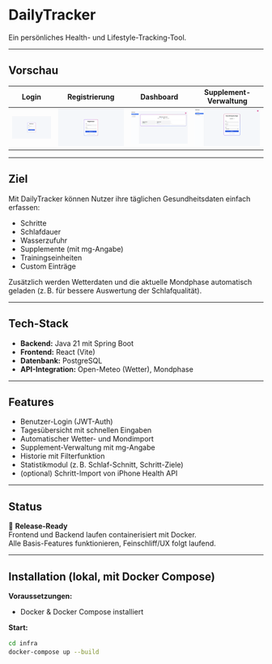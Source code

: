 # DailyTracker

Ein persönliches Health- und Lifestyle-Tracking-Tool.

---

## Vorschau

| Login | Registrierung | Dashboard | Supplement-Verwaltung |
|-------|---------------|-----------|-----------------------|
| ![Login](docs/screenshots/login.png) | ![Registrierung](docs/screenshots/register.png) | ![Dashboard](docs/screenshots/dashboard.png) | ![Supplements](docs/screenshots/supplements.png) |

---

## Ziel

Mit DailyTracker können Nutzer ihre täglichen Gesundheitsdaten einfach erfassen:

- Schritte
- Schlafdauer
- Wasserzufuhr
- Supplemente (mit mg-Angabe)
- Trainingseinheiten
- Custom Einträge

Zusätzlich werden Wetterdaten und die aktuelle Mondphase automatisch geladen (z. B. für bessere Auswertung der Schlafqualität).

---

## Tech-Stack

- **Backend:** Java 21 mit Spring Boot  
- **Frontend:** React (Vite)
- **Datenbank:** PostgreSQL
- **API-Integration:** Open-Meteo (Wetter), Mondphase

---

## Features

- Benutzer-Login (JWT-Auth)
- Tagesübersicht mit schnellen Eingaben
- Automatischer Wetter- und Mondimport
- Supplement-Verwaltung mit mg-Angabe
- Historie mit Filterfunktion
- Statistikmodul (z. B. Schlaf-Schnitt, Schritt-Ziele)
- (optional) Schritt-Import von iPhone Health API

---

## Status

🚀 **Release-Ready**  
Frontend und Backend laufen containerisiert mit Docker.  
Alle Basis-Features funktionieren, Feinschliff/UX folgt laufend.

---

## Installation (lokal, mit Docker Compose)

**Voraussetzungen:**  
- Docker & Docker Compose installiert

**Start:**
```bash
cd infra
docker-compose up --build
